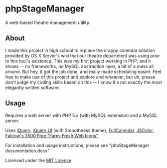 # phpStageManager

A web-based theatre management utility.

## About

I made this project in high school to replace the crappy calendar solution provided by OS X Server's wiki that our theatre department was using prior to this tool's existence. This was my first project working in PHP, and it shows -- no frameworks, no MySQL abstraction layer, a bit of a mess all around. But hey, it got the job done, and really made scheduling easier. Feel free to make use of this project and explore and whatever, but uh, please don't judge my coding skills based on this -- I know it's not exactly the most elegantly written software.

## Usage

Requires a web server with PHP 5.x (with MySQL extension) and a MySQL server.

Uses [jQuery](http://jquery.com/), [jQuery UI](http://jqueryui.com/) (with Smoothness theme), [FullCalendar](http://arshaw.com/fullcalendar/), [JSColor](http://jscolor.com/), [Fatcow's 3500 Free "Farm-Fresh Web Icons"](http://www.fatcow.com/free-icons)

For installation and usage instructions, please see "phpStageManager documentation.docx"

Licensed under the [MIT License](http://oxguy3.mit-license.org/)
